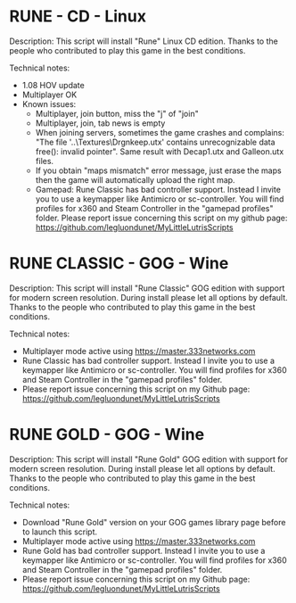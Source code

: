 # RUNE - CD - Linux 

Description:
This script will install "Rune" Linux CD edition.
Thanks to the people who contributed to play this game in the best conditions.

Technical notes:
- 1.08 HOV update
- Multiplayer OK
- Known issues:
  - Multiplayer, join button, miss the "j" of "join"
  - Multiplayer, join, tab news is empty
  - When joining servers, sometimes the game crashes and complains: "The file '..\Textures\Drgnkeep.utx' contains unrecognizable data free(): invalid pointer". Same result with Decap1.utx and Galleon.utx files.
  - If you obtain "maps mismatch" error message, just erase the maps then the game will automatically upload the right map.
  - Gamepad: Rune Classic has bad controller support. Instead I invite you to use a keymapper like Antimicro or sc-controller. You will find profiles for x360 and Steam Controller in the "gamepad profiles" folder.
Please report issue concerning this script on my github page:
https://github.com/legluondunet/MyLittleLutrisScripts

# RUNE CLASSIC - GOG - Wine

Description:
This script will install "Rune Classic" GOG edition with support for modern screen resolution.
During install please let all options by default.
Thanks to the people who contributed to play this game in the best conditions.

Technical notes:
- Multiplayer mode active using https://master.333networks.com 
- Rune Classic has bad controller support. Instead I invite you to use a keymapper like Antimicro or sc-controller. You will find profiles for x360 and Steam Controller in the "gamepad profiles" folder.
- Please report issue concerning this script on my Github page:
https://github.com/legluondunet/MyLittleLutrisScripts

# RUNE GOLD - GOG - Wine

Description:
This script will install "Rune Gold" GOG edition with support for modern screen resolution.
During install please let all options by default.
Thanks to the people who contributed to play this game in the best conditions.

Technical notes:
- Download "Rune Gold" version on your GOG games library page before to launch this script.
- Multiplayer mode active using https://master.333networks.com 
- Rune Gold has bad controller support. Instead I invite you to use a keymapper like Antimicro or sc-controller. You will find profiles for x360 and Steam Controller in the "gamepad profiles" folder.
- Please report issue concerning this script on my Github page:
https://github.com/legluondunet/MyLittleLutrisScripts
